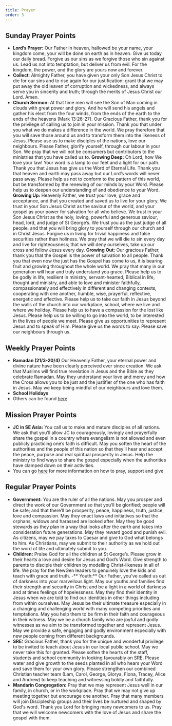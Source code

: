 ```yaml
---
title: Prayer
order: 3
---
```


## Sunday Prayer Points

- **Lord’s Prayer:** Our Father in heaven, hallowed be your name, your kingdom come, your will be done on earth as in heaven. Give us today our daily bread. Forgive us our sins as we forgive those who sin against us. Lead us not into temptation, but deliver us from evil. For the kingdom, the power, and the glory are yours now and forever.
- **Collect**: Almighty Father, you have given your only Son Jesus Christ to die for our sins and to rise again for our justification: grant that we may put away the old leaven of corruption and wickedness, and always serve you in sincerity and truth; through the merits of Jesus Christ our Lord. Amen.
- **Church Sermon:** At that time men will see the Son of Man coming in clouds with great power and glory. And he will send his angels and gather his elect from the four winds, from the ends of the earth to the ends of the heavens (Mark 13:26-27). Our Gracious Father, thank you for the privilege of calling us to join in your mission. Thank you that under you what we do makes a difference in the world. We pray therefore that you will save those around us and to transform them into the likeness of Jesus. Please use us to make disciples of the nations, love our neighbours. Please Father, glorify yourself, through our labour in your Son. We pray that we will not be consumers but contributors to the ministries that you have called us to. 
**Growing Deep:** Oh Lord, how We love your law! Your word is a lamp to our feet and a light for our path. Thank you that Jesus has give us the Word of Eternal Life. Thank you that heaven and earth may pass away but our Lord’s words will never pass away. Please help us not to conform to the pattern of this world, but be transformed by the renewing of our minds by your Word. Please help us to deepen our understanding of and obedience to your Word. 
**Growing Up:** Heavenly Father, we trust your love, grace and acceptance, and that you created and saved us to live for your glory. We trust in your Son Jesus Christ as the saviour of the world, and your gospel as your power for salvation for all who believe. We trust in your Son Jesus Christ as the holy, loving, powerful and generous saviour, head, lord, and judge of St George’s. We trust you as the just judge of all people, and that you will bring glory to yourself through our church and in Christ Jesus. Forgive us in living for trivial happiness and false securities rather than holiness. We pray that we will die to sin every day and live for righteousness; that we will deny ourselves, take up our cross and follow Jesus every day. 
**Growing Out:** Our gracious Father, thank you that the Gospel is the power of salvation to all people. Thank you that even now the just has the Gospel has come to us, it is bearing fruit and growing throughout the whole world. We pray that many in our generation will hear and truly understand you grace. Please help us to be godly in life, resilient in ministry, servant-hearted, Biblical in life, thought and ministry, and able to love and minister faithfully, compassionately and effectively in different and changing contexts, cooperating with one another, humble, wise, prayerful, reflective, energetic and effective. Please help us to take our faith in Jesus beyond the walls of the church into our workplace, school, where we live and where we holiday. Please help us to have a compassion for the lost like Jesus. Please help us to be willing to go into the world, to be interested in the lives of people we meet. Please give us opportunities to represent Jesus and to speak of Him. Please give us the words to say. Please save our neighbours through us.

 

## Weekly Prayer Points

- **Ramadan (21/3-20/4)**  Our Heavenly Father, your eternal power and divine nature have been clearly perceived ever since creation. We ask that Muslims will find true revelation in Jesus and the Bible as they celebrate Ramadan. May they understand your love and mercy and how the Cross allows you to be just and the justifier of the one who has faith in Jesus. May we keep being mindful of our neighbours and love them.
- **School Holidays**
- Others can be found [here](https://stgeorgeshurstville.org.au/prayer)


## Mission Prayer Points

- **JC in SE Asia:** You call us to make and mature disciples of all nations. We ask that you’ll allow JC to courageously, lovingly and prayerfully share the gospel in a country where evangelism is not allowed and even publicly practicing one’s faith is difficult. May you soften the heart of the authorities and the people of this nation so that they’ll hear and accept the peace, purpose and real spiritual prosperity in Jesus. Help the ministry to find ways to share the gospel especially when the authorities have clamped down on their activities. 
- You can go [here](https://stgeorgeshurstville.org.au/mission-partners) for more information on how to pray, support and give 

## Regular Prayer Points

- **Government:** You are the ruler of all the nations. May you prosper and direct the work of our Government so that you’ll be glorified; people will be safe; and that there’ll be prosperity, peace, happiness, truth, justice, love and compassion. May they enact laws and initiatives so that the orphans, widows and harassed are looked after. May they be good stewards as they plan in a way that looks after the earth and takes into consideration future generations. May they reward good and punish evil. As citizens, may we pay taxes to Caesar and give to God what belongs to him. As Christians, may we submit to their authority as we hold out the word of life and ultimately submit to you. 
- **Children:** Praise God for all the children at St George’s. Please grow in their hearts a love and desire for Jesus and God’s Word. Give strength to parents to disciple their children by modelling Christ-likeness in all of life. We pray for the NewGen leaders to genuinely love the kids and teach with grace and truth.
-** Youth:** Our Father, you’ve called us out of darkness into your marvellous light. May our youths and families find their strength and security in Christ and be a light in a world of darkness and at times feelings of hopelessness. May they find their identity in Jesus when we are told to find our identities in other things including from within ourselves. May Jesus be their ultimate treasure especially in a changing and challenging world with many competing priorities and temptations. May you help them to be firm in their faith and courageous in their witness. May we be a church family who are joyful and godly witnesses as we aim to be transformed together and represent Jesus. May we provide a safe, engaging and godly environment especially with new people coming from different backgrounds. 
- **SRE:** Gracious Father, thank you for the unique and wonderful privilege to be invited to teach about Jesus in our local public school. May we never take this for granted. Please soften the hearts of the staff, students and school community in looking favourably on SRE. Please water and give growth to the seeds planted in all who hears your Word and save them for your own glory. Please strengthen our combined Christian teacher team (Lam, Carol, George, Glorya, Fiona, Tracey, Alice and Andrew) to keep teaching and witnessing boldly and faithfully. 
- **Mandarin Congregation:** Pray that we may represent Jesus well in our family, in church, or in the workplace. Pray that we may not give up meeting together but encourage one another.  Pray that many members will join Discipleship groups and their lives be nurtured and shaped by God's word. Thank you Lord for bringing many newcomers to us. Pray that we will welcome newcomers with the love of Jesus and share the gospel with them.
